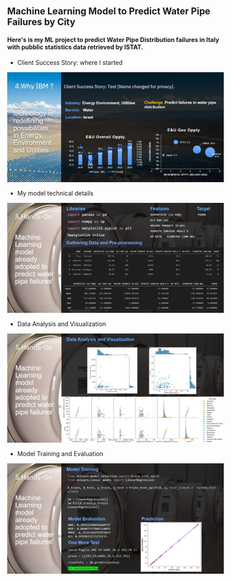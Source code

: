 ## Machine Learning Model to Predict Water Pipe Failures by City

<h4 align="left">Here's is my ML project to predict Water Pipe Distribution failures in Italy with pubblic statistics data retrieved by ISTAT.</h4>

-  Client Success Story: where I started
  
![1](/images/1.jpg "1")

- My model technical details

![2](/images/2.jpg "2")

- Data Analysis and Visualization

![3](/images/3.jpg "3")

- Model Training and Evaluation

![4](/images/4.jpg "4")
